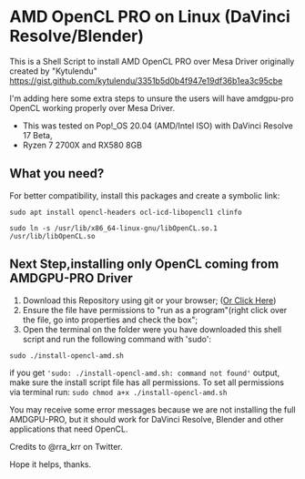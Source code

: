 # AMD OpenCL PRO on Linux (DaVinci Resolve/Blender)

This is a Shell Script to install AMD OpenCL PRO over Mesa Driver originally created by "Kytulendu" https://gist.github.com/kytulendu/3351b5d0b4f947e19df36b1ea3c95cbe

I'm adding here some extra steps to unsure the users will have amdgpu-pro OpenCL working properly over Mesa Driver.

* This was tested on Pop!_OS 20.04 (AMD/Intel ISO) with DaVinci Resolve 17 Beta,
* Ryzen 7 2700X and RX580 8GB

## What you need?

For better compatibility, install this packages and create a symbolic link:

```sudo apt install opencl-headers ocl-icd-libopencl1 clinfo```

```sudo ln -s /usr/lib/x86_64-linux-gnu/libOpenCL.so.1 /usr/lib/libOpenCL.so```

## Next Step,installing only OpenCL coming from AMDGPU-PRO Driver

1. Download this Repository using git or your browser; ([Or Click Here](https://github.com/Diolinux/amd-opencl-pro-linux-resolve/blob/main/install-opencl-amd.sh))
2. Ensure the file have permissions to "run as a program"(right click over the file, go into properties and check the box";
3. Open the terminal on the folder were you have downloaded this shell script and run the following command with 'sudo':

```sudo ./install-opencl-amd.sh```

if you get `'sudo: ./install-opencl-amd.sh: command not found'` output, make sure the install script file has all permissions.
To set all permissions via terminal run: `sudo chmod a+x ./install-opencl-amd.sh`

You may receive some error messages because we are not installing the full AMDGPU-PRO, but it should work for DaVinci Resolve, Blender and other applications
that need OpenCL.

Credits to @rra_krr on Twitter.

Hope it helps, thanks.
